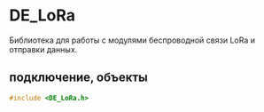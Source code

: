 # DE_LoRa

Библиотека для работы с модулями беспроводной связи LoRa и отправки данных.

## подключение, объекты
```cpp
#include <DE_LoRa.h>
```
